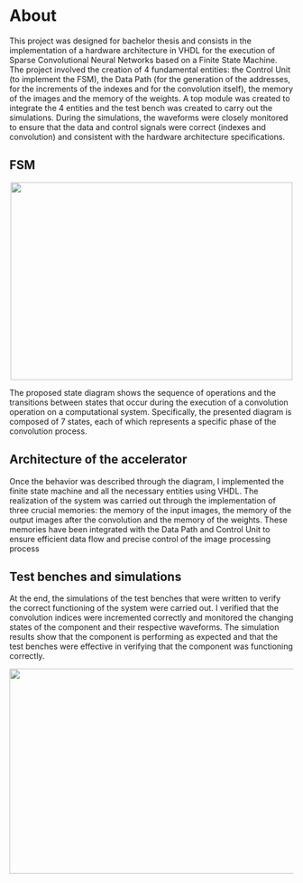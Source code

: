 # About
This project was designed for bachelor thesis and consists in the implementation of a hardware architecture in VHDL for the execution of Sparse Convolutional Neural Networks based on a Finite State Machine. The project involved the creation of 4 fundamental entities: the Control Unit (to implement the FSM), the Data Path (for the generation of the addresses, for the increments of the indexes and for the convolution itself), the memory of the images and the memory of the weights. A top module was created to integrate the 4 entities and the test bench was created to carry out the simulations. During the simulations, the waveforms were closely monitored to ensure that the data and control signals were correct (indexes and convolution) and consistent with the hardware architecture specifications.

## FSM
<p align="center">
  <img width="500" height="350" src="https://github.com/svtmontagna/Architecture-for-Execution-of-SCNN-in-VHDL/blob/main/Images/fsm.png?raw=true">
</p>
The proposed state diagram shows the sequence of operations and the transitions between states that occur during the execution of a convolution operation on a computational system. Specifically, the presented diagram is composed of 7 states, each of which represents a specific phase of the convolution process.

## Architecture of the accelerator
Once the behavior was described through the diagram, I implemented the finite state machine and all the necessary entities using VHDL.
The realization of the system was carried out through the implementation of three crucial memories: the memory of the input images, the memory of the output images after the convolution and the memory of the weights. These memories have been integrated with the Data Path and Control Unit to ensure efficient data flow and precise control of the image processing process

## Test benches and simulations
At the end, the simulations of the test benches that were written to verify the correct functioning of the system were carried out. I verified that the convolution indices were incremented correctly and monitored the changing states of the component and their respective waveforms. The simulation results show that the component is performing as expected and that the test benches were effective in verifying that the component was functioning correctly.
<p align="center">
  <img width="800" height="363" src="https://github.com/svtmontagna/Architecture-for-Execution-of-SCNN-in-VHDL/blob/main/Images/writeInit.png?raw=true">
</p>
